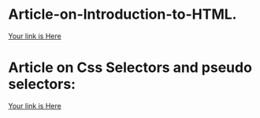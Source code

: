 # Article-on-Introduction-to-HTML.


[Your link is Here](https://rukadikarsiddharth.hashnode.dev/introduction-to-html)

# Article on Css Selectors and pseudo selectors:
[Your link is Here](https://rukadikarsiddharth.hashnode.dev/css-selectors-and-pseudo-elements)

